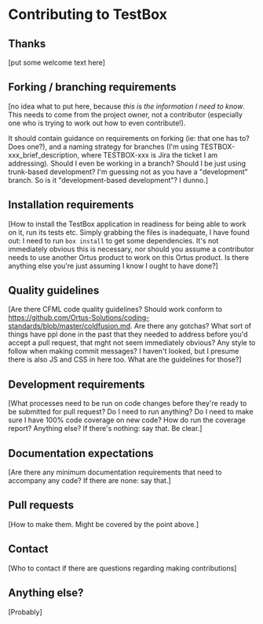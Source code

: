# Contributing to TestBox

## Thanks

[put some welcome text here]


## Forking / branching requirements

[no idea what to put here, because *this is the information I need to know*. This needs to come from the project owner, not a contributor (especially one who is trying to work out how to even contribute!).

It should contain guidance on requirements on forking (ie: that one has to? Does one?), and a naming strategy for branches (I'm using TESTBOX-xxx_brief_description, where TESTBOX-xxx is Jira the ticket I am addressing). Should I even be working in a branch? Should I be just using trunk-based development? I'm guessing not as you have a "development" branch. So is it "development-based development"? I dunno.]


## Installation requirements

[How to install the TestBox application in readiness for being able to work on it, run its tests etc. Simply grabbing the files is inadequate, I have found out: I need to run `box install` to get some dependencies. It's not immediately obvious this is necessary, nor should you assume a contributor needs to use another Ortus product to work on this Ortus product. Is there anything else you're just assuming I know I ought to have done?]


## Quality guidelines

[Are there CFML code quality guidelines? Should work conform to  https://github.com/Ortus-Solutions/coding-standards/blob/master/coldfusion.md. Are there any gotchas? What sort of things have ppl done in the past that they needed to address before you'd accept a pull request, that mght not seem immediately obvious? Any style to follow when making commit messages? I haven't looked, but I presume there is also JS and CSS in here too. What are the guidelines for those?]


## Development requirements

[What processes need to be run on code changes before they're ready to be submitted for pull request? Do I need to run anything? Do I need to make sure I have 100% code coverage on new code? How do run the coverage report? Anything else? If there's nothing: say that. Be clear.]


## Documentation expectations

[Are there any minimum documentation requirements that need to accompany any code? If there are none: say that.]


## Pull requests

[How to make them. Might be covered by the point above.]


## Contact

[Who to contact if there are questions regarding making contributions]


## Anything else?

[Probably]
